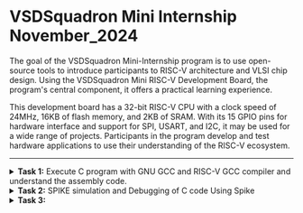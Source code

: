 # VSDSquadron Mini Internship November_2024
 The goal of the VSDSquadron Mini-Internship program is to use open-source tools to introduce participants to RISC-V architecture and VLSI chip design. Using the VSDSquadron Mini RISC-V Development Board, the program's central component, it offers a practical learning experience.

This development board has a 32-bit RISC-V CPU with a clock speed of 24MHz, 16KB of flash memory, and 2KB of SRAM. With its 15 GPIO pins for hardware interface and support for SPI, USART, and I2C, it may be used for a wide range of projects. Participants in the program develop and test hardware applications to use their understanding of the RISC-V ecosystem.<br />



***

<details>
<summary><b>Task 1:</b> Execute C program with GNU GCC and RISC-V GCC compiler and understand the assembly code. </summary><br />
  

  **1.Command for Installing Leafpad**<br />
  ```
  $ sudo apt install leafpad
  ```
  
  **2.Command for Opening Leafpad**<br />
  ```
  $ cd
  $ leafpad filename.c &
  ```
  Enter the C Code in the leafpad.
  
  ![git-1](https://github.com/user-attachments/assets/882a740c-66b9-4aa8-9a4b-b54c03f15fb2)

  
  **3.Commands to Compile and View the Output**<br />
  ```
  $ gcc filename.c
  $ cat filename.c
  $ ./a.out
  ```
  ![git-2](https://github.com/user-attachments/assets/8fc91ce4-b25e-411c-bc89-cb6063bc6f75)

  
  **4.Command for Compiling the Code using RISC-V Compiler**<br />
  ```
  $ riscv64-unknown-elf-gcc -O1 -mabi=lp64 -march=rv64i -o filename.o filename.c
  $ ls -ltr filename.o
  ```
  ![install risc-compiler](https://github.com/user-attachments/assets/51ba5cb7-bf72-4d54-a8a4-c232be45d780)
  

  **5.Command to View the Assembly Code**<br />
  ```
  $ riscv64-unknown-elf-objdump -d filename.o //Gives bunch of Code
  $ riscv64-unknown-elf-objdump -d filename.o | less // Gives Reduced Code
  /main //to view the main function of the code
  ```
  ![git-3](https://github.com/user-attachments/assets/98404d4b-6282-405d-9760-b2b09ec97016)

  ```
  To calculate the number of instructions:-
  101b0 - 10184 = 2c     //Hex format
  2c/4 = b = 11          //address are incremented by 4
  ```


  **6. Command to View the Assembly Code**<br />
  Same command as step-4 but replacing O1 with Ofast.
  ```
  $ riscv64-unknown-elf-gcc -Ofast -mabi=lp64 -march=rv64i -o filename.o filename.c
  $ riscv64-unknown-elf-objdump -d filename.o | less 
  /main 
  ```
  ![git-4](https://github.com/user-attachments/assets/d2b861aa-956a-46c4-a0c9-11246659428e)

  ```
  Calculating number of instructions:-
  100dc - 100b0 = 2c      // Hex format
  2c/4 = b = 11           // address are incremented by 4
  ```
  Same number of instructions as the command in step-4 (with O1).
  
</details>


<details>
<summary><b>Task 2:</b> SPIKE simulation and Debugging of C code Using Spike</summary>   
<br>

SPIKE SIMULATION
--------

SPIKE is a RISC-V simulator. In this task, we will check the output of the previous program (from task1 - ```sum1ton.o```) using the RISC-V Compiler with the spike command.

1. Debugging using the command:
    ```bash
    $ spike -d pk sum1ton.o
    ```
    ![Task-2-1](https://github.com/user-attachments/assets/9fa16c2f-6699-4426-bc1a-f68c3153afd5)

2. Assembly Language Program:
   
   ![Task-2-2](https://github.com/user-attachments/assets/cdf273bd-d94d-4b1f-92af-af6bbfb16c7d)

3. Debugger:

   ![Task-2-3](https://github.com/user-attachments/assets/663ef5cf-651f-44a8-b6e5-33ecd90bb569)

   ![Task-2-4](https://github.com/user-attachments/assets/e864276a-1242-49ab-bfc0-9db3db0755ce)

At address `100b4` the value of stack point before and after completion of the instruction is:
   - `sp` = `0x0000003ffffffb50`
   - `sp, sp, -16` = `0x0000003ffffffb40`

![Task-2-4(calc)](https://github.com/user-attachments/assets/2056bdb2-7875-4978-aeb6-441cf3594ab9)

Difference between stack point values = `10 (Hexadecimal)`, `16 (Decimal)`.

---

At address `100d8`, the program returns the sum = `55`.

<hr>

## About Instructions Used:

LUI (LOAD UPPER IMMEDIATE):
-
* This instruction is a key feature in RISC-V architecture. It is used to load a 20-bit immediate value into the upper 20 bits of a register, while setting the lower 12 bits to zero.
* Format - LUI rd, immediate [ rd- destination register, immediate- 20-bit immediate value to be loaded]
* The 20- bit immediate value is shifted left by 12 bits(appended with 12 zeros). The lower 12 bits of the destination register are set to zero. 

ADDI (ADD IMMEDIATE)
-
* This instruction is a common operation in RISC-V architecture.
* It performs an addition between a register and a sign-extended immediate value, storing the result in a destination register.
* Format- ADDI rd, rs1, immediate (rd- destination register, rs- source register, immediate- the immediate value to be added).


Application CODE:
--
Arithmetic Logic Unit (ALU):
--
An Arithmetic Logic Unit (ALU) is a fundamental building block of any processor, responsible for performing arithmetic and logic operations. This code simulates a simple ALU in C, which can execute basic operations like addition, subtraction, multiplication, and division. The operations are selected programmatically, and the results are displayed to demonstrate the functionality of the ALU. This program is designed to work across various compilers, including GCC and RISC-V GCC, ensuring platform compatibility and enabling easy testing on different hardware architectures.

The generated assembly code showcases how instructions are executed at a low level, highlighting the efficiency and simplicity of the RISC-V instruction set.

1.C-program :
-
```
Open leafpad in the terminal and write the C code.
Compile with C gcc compiler and check the output.
```
![Task-2-1(new code)](https://github.com/user-attachments/assets/dcf15d52-d269-49af-8876-ef47ed2b168b)

Now, compile with RISC-V GCC command. (Both -O1 and -Ofast).

![Task-2-2(new code)](https://github.com/user-attachments/assets/85246589-1255-4958-b7a3-17524b18d32e)

2.Assembly Program for the C code:
-
![Task-2-3(new code- assembly)](https://github.com/user-attachments/assets/2a1d928f-f2b2-45e8-a325-b4772ad98eba)

# Assembly Instruction Breakdown:

### **1. `lui a0,0x21`**
- Load the upper immediate value `0x21` into the `a0` register.  
- This sets up the upper 20 bits of a memory address.

### **2. `addi sp,sp,-16`**
- Adjust the stack pointer (`sp`) by decreasing it by 16 bytes.  
- This reserves space on the stack for local variables or saved registers.

### **3. `li a1,15`**
- Load the immediate value `15` into register `a1`.  
- This prepares one of the operands for the ALU operation.

### **4. `addi a0,a0,560 # 21230 <__clzdi2+0x40>`**
- Add `560` to `a0`.  
- This completes the calculation of a memory address (`21230`) where data or a function resides.

### **5. `sd ra,8(sp)`**
- Store the return address (`ra`) at the memory location `sp + 8`.  
- This ensures the return address is preserved before a function call.

### **6. `jal ra,105e4 <printf>`**
- Jump to the `printf` function and save the next instruction's address into `ra`.  
- This outputs the ALU operation result.

### **7. `lui a0,0x21`**
- Reload the upper part of a new memory address into `a0`.

### **8. `li a1,5`**
- Load the immediate value `5` into register `a1`.  
- This is another operand for the ALU.

### **9. `addi a0,a0,576 # 21240 <__clzdi2+0x50>`**
- Add an offset of `576` to `a0`.  
- This calculates the next memory address.

### **10. `jal ra,105e4 <printf>`**
- Call `printf` to display the result of another ALU operation.

### **11. `lui a0,0x21`**
- Load the upper immediate value for another address.

### **12. `li a1,50`**
- Load the immediate value `50` into register `a1`.  
- This is used for the next ALU operation.

### **13. `addi a0,a0,600 # 21258 <__clzdi2+0x68>`**
- Add an offset of `600` to `a0`.  
- This prepares the memory address for another operation.

### **14. `jal ra,105e4 <printf>`**
- Call `printf` again to print the result.

### **15. `lui a0,0x21`**
- Reload the upper immediate value into `a0`.

### **16. `li a1,2`**
- Load the value `2` into `a1`.  
- This is another operand.

### **17. `addi a0,a0,624 # 21270 <__clzdi2+0x80>`**
- Add an offset of `624` to `a0`.  
- This sets up the memory address for the final operation.

### **18. `jal ra,105e4 <printf>`**
- Call `printf` to display the result of the final ALU operation.

### **19. `ld ra,8(sp)`**
- Load the return address (`ra`) from the stack.  
- This restores the return address for proper function exit.

### **20. `li a0,0`**
- Set the value in `a0` to `0`.  
- This is the return value of the `main` function (success).

### **21. `addi sp,sp,16`**
- Adjust the stack pointer back up by 16 bytes to deallocate local memory.

### **22. `ret`**
- Return from the function using the address in `ra`.
---

3.Debugging the Code
-
Command:
```
$ spike -d pk alu.o
```
![Task-2-4(new code-debugging)](https://github.com/user-attachments/assets/1fa5192b-f23e-4e4f-b535-7482199ed3ba)

Finally, the address ```10104``` returns the final output.

</details>


<details>
<summary><b>Task 3:</b>  </summary><br />
  

  **1.Various RISC-V instruction type are as follows:**<br />

  ## RISC-V Instruction Formats
  ```
   The RISC-V ISA defines the following instruction types:
   
   R-Type: Register-register operations
   I-Type: Immediate operations
   S-Type: Store instructions
   B-Type: Branch instructions
   U-Type: Upper immediate instructions
   J-Type: Jump instructions

  ```
### R-Type Instructions
<details>
<summary>R-Type Format</summary>
<ul>
  <li><strong>Bit Range:</strong></li>
  <ul>
    <li><strong>opcode:</strong> [0:6] - Specifies the operation type (e.g., arithmetic, logical).</li>
    <li><strong>rd:</strong> [7:11] - Destination register.</li>
    <li><strong>funct3:</strong> [12:14] - Specifies the operation (e.g., ADD, SUB).</li>
    <li><strong>rs1:</strong> [15:19] - First source register.</li>
    <li><strong>rs2:</strong> [20:24] - Second source register.</li>
    <li><strong>funct7:</strong> [25:31] - Additional operation specifier (e.g., ADD vs. SUB).</li>
  </ul>
  <br>
  <strong>Example:</strong> ADD rd, rs1, rs2 <br>
  <strong>Operation:</strong> Adds the values in rs1 and rs2 and stores the result in rd. <br>
  <strong>Opcode:</strong> 0110011
</ul>
</details>

---

### I-Type Instructions
<details>
<summary>I-Type Format</summary>
<ul>
  <li><strong>Bit Range:</strong></li>
  <ul>
    <li><strong>opcode:</strong> [0:6] - Specifies the operation type.</li>
    <li><strong>rd:</strong> [7:11] - Destination register.</li>
    <li><strong>funct3:</strong> [12:14] - Specifies the operation.</li>
    <li><strong>rs1:</strong> [15:19] - Source register.</li>
    <li><strong>imm[11:0]:</strong> [20:31] - 12-bit signed immediate value.</li>
  </ul>
  <br>
  <strong>Example:</strong> ADDI rd, rs1, imm <br>
  <strong>Operation:</strong> Adds an immediate value (imm) to rs1 and stores the result in rd. <br>
  <strong>Opcode:</strong> 0010011
</ul>
</details>

---

### S-Type Instructions
<details>
<summary>S-Type Format</summary>
<ul>
  <li><strong>Bit Range:</strong></li>
  <ul>
    <li><strong>opcode:</strong> [0:6] - Specifies the store operation.</li>
    <li><strong>imm[4:0]:</strong> [7:11] - Lower 5 bits of the immediate value.</li>
    <li><strong>funct3:</strong> [12:14] - Specifies the store operation (e.g., SW, SH).</li>
    <li><strong>rs1:</strong> [15:19] - Base address register.</li>
    <li><strong>rs2:</strong> [20:24] - Register whose value will be stored.</li>
    <li><strong>imm[11:5]:</strong> [25:31] - Upper 7 bits of the immediate value.</li>
  </ul>
  <br>
  <strong>Example:</strong> SW rs2, imm(rs1) <br>
  <strong>Operation:</strong> Stores the value in rs2 at the memory address calculated as rs1 + imm. <br>
  <strong>Opcode:</strong> 0100011
</ul>
</details>

---

### U-Type Instructions
<details>
<summary>U-Type Format</summary>
<ul>
  <li><strong>Bit Range:</strong></li>
  <ul>
    <li><strong>opcode:</strong> [0:6] - Specifies the type of instruction.</li>
    <li><strong>rd:</strong> [7:11] - Destination register.</li>
    <li><strong>imm[31:12]:</strong> [12:31] - 20-bit immediate value.</li>
  </ul>
  <br>
  <strong>Example:</strong> LUI rd, imm <br>
  <strong>Operation:</strong> Loads the upper 20 bits of imm into rd. <br>
  <strong>Opcode:</strong> 0110111
</ul>
</details>

---

### B-Type Instructions
<details>
<summary>B-Type Format</summary>
<ul>
  <li><strong>Bit Range:</strong></li>
  <ul>
    <li><strong>opcode:</strong> [0:6] - Specifies the branch operation.</li>
    <li><strong>imm[11]:</strong> [7] - Bit 11 of the branch offset.</li>
    <li><strong>imm[4:1]:</strong> [8:11] - Lower 4 bits of the branch offset.</li>
    <li><strong>funct3:</strong> [12:14] - Specifies the branch condition (e.g., BEQ, BNE).</li>
    <li><strong>rs1:</strong> [15:19] - First source register.</li>
    <li><strong>rs2:</strong> [20:24] - Second source register.</li>
    <li><strong>imm[10:5]:</strong> [25:30] - Bits 5–10 of the branch offset.</li>
    <li><strong>imm[12]:</strong> [31] - Bit 12 of the branch offset.</li>
  </ul>
  <br>
  <strong>Example:</strong> BEQ rs1, rs2, imm <br>
  <strong>Operation:</strong> Branches to PC + imm if rs1 == rs2. <br>
  <strong>Opcode:</strong> 1100011
</ul>
</details>

---

### J-Type Instructions
<details>
<summary>J-Type Format</summary>
<ul>
  <li><strong>Bit Range:</strong></li>
  <ul>
    <li><strong>opcode:</strong> [0:6] - Specifies the jump operation.</li>
    <li><strong>rd:</strong> [7:11] - Destination register to store the return address.</li>
    <li><strong>imm[19:12]:</strong> [12:19] - Bits 12–19 of the jump offset.</li>
    <li><strong>imm[11]:</strong> [20] - Bit 11 of the jump offset.</li>
    <li><strong>imm[10:1]:</strong> [21:30] - Bits 1–10 of the jump offset.</li>
    <li><strong>imm[20]:</strong> [31] - Bit 20 of the jump offset.</li>
  </ul>
  <br>
  <strong>Example:</strong> JAL rd, imm <br>
  <strong>Operation:</strong> Jumps to PC + imm and stores the return address in rd. <br>
  <strong>Opcode:</strong> 1101111
</ul>
</details>

---
  
  **2.15 unique RISC-V instrictions from the application code**<br />
      * To view the instructions , we should use the following commands to compile and view the assembly code.
  ```
  $ $ riscv64-unknown-elf-gcc -Ofast -mabi=lp64 -march=rv64i -o alu.o alu.c
  $ riscv64-unknown-elf-objdump -d alu.o | less 
  ```
  Following are the 15 instructions used in the application code: <br />
  ```
  
   |**Instruction**             |**Purpose**                                                                   |
   |----------------------------|------------------------------------------------------------------------------|
   | `lui a0,0x21`              | Load the upper immediate value `0x21` into the `a0` register.                |
   | `addi sp,sp,-16`           | Reserve 16 bytes on the stack by decrementing the stack pointer.             |
   | `li a1,15`                 | Load the immediate value `15` into the `a1` register (operand setup).        |
   | `sd ra,8(sp)`              | Store the return address (`ra`) to the stack for preserving state.           |
   | `jal ra,105e4 <printf>`    | Jump to the `printf` function to print the result and save the return addr.  |
   | `ld ra,8(sp)`              | Load the return address (`ra`) from the stack to restore state.              |
   | `addi a0,a0,560`           | Add an offset (`560`) to the address in `a0` for address calculation.        |
   | `li a1,5`                  | Load the immediate value `5` into the `a1` register.                         | 
   | `addi a0,a0,576`           | Add an offset (`576`) to the address in `a0`.                                |
   | `li a1,50`                 | Load the immediate value `50` into the `a1` register.                        |
   | `addi a0,a0,600`           | Add an offset (`600`) to the address in `a0`.                                |
   | `li a1,2`                  | Load the immediate value `2` into the `a1` register.                         |
   | `addi a0,a0,624`           | Add an offset (`624`) to the address in `a0`.                                |
   | `addi sp,sp,16`            | Deallocate 16 bytes from the stack by incrementing the stack pointer.        |
   | `ret`                      | Return from the function using the address in the `ra` register.             |

  ```

**3. The following table shows the 32-bit instructions code for the above 15 instructions**<br />

### Detailed RISC-V Instruction Table

<details>
<strong>Instruction Table with 32-bit Breakdown</strong><br>

| **Instruction**       | **Type** | **32-bit Binary Representation** | **Breakdown**                                                                                                         |
|------------------------|----------|-----------------------------------|-----------------------------------------------------------------------------------------------------------------------|
| `lui a0,0x21`         | U        | `00000000000100001010000010110111` | <br>opcode: `0110111` <br>rd: `01010` (a0) <br>imm[31:12]: `000000000001`                                             |
| `addi sp,sp,-16`      | I        | `11111111111100010100000010010011` | <br>imm[11:0]: `111111111111` (-16) <br>rs1: `01000` (sp) <br>rd: `01000` (sp) <br>funct3: `000` <br>opcode: `0010011` |
| `li a1,15`            | I        | `00000000011100010101000110010011` | <br>imm[11:0]: `000000000111` (15) <br>rs1: `01000` (sp) <br>rd: `01001` (a1) <br>funct3: `000` <br>opcode: `0010011` |
| `sd ra,8(sp)`         | S        | `00000000100000010101001110000011` | <br>imm[4:0]: `01000` (8) <br>rs1: `01000` (sp) <br>rs2: `00001` (ra) <br>funct3: `011` <br>imm[11:5]: `0000000` <br>opcode: `0100011` |
| `jal ra,105e4 <printf>` | J       | `00000000101000001011101011101111` | <br>imm[20]: `0` <br>imm[10:1]: `0000101011` <br>imm[11]: `1` <br>imm[19:12]: `01000000` <br>rd: `00001` (ra) <br>opcode: `1101111` |
| `ld ra,8(sp)`         | I        | `00000000100000010110001110000011` | <br>imm[11:0]: `000000001000` (8) <br>rs1: `01000` (sp) <br>rd: `00001` (ra) <br>funct3: `011` <br>opcode: `0000011` |
| `addi a0,a0,560`      | I        | `00000001000101001000000010010011` | <br>imm[11:0]: `000000010001` (560) <br>rs1: `01010` (a0) <br>rd: `01010` (a0) <br>funct3: `000` <br>opcode: `0010011` |
| `li a1,5`             | I        | `00000000010100010101000110010011` | <br>imm[11:0]: `000000000101` (5) <br>rs1: `01000` (sp) <br>rd: `01001` (a1) <br>funct3: `000` <br>opcode: `0010011` |
| `addi a0,a0,576`      | I        | `00000001001001001000000010010011` | <br>imm[11:0]: `000000010010` (576) <br>rs1: `01010` (a0) <br>rd: `01010` (a0) <br>funct3: `000` <br>opcode: `0010011` |
| `li a1,50`            | I        | `00000011001000010101000110010011` | <br>imm[11:0]: `000000110010` (50) <br>rs1: `01000` (sp) <br>rd: `01001` (a1) <br>funct3: `000` <br>opcode: `0010011` |
| `addi a0,a0,600`      | I        | `00000010000001001000000010010011` | <br>imm[11:0]: `000000100000` (600) <br>rs1: `01010` (a0) <br>rd: `01010` (a0) <br>funct3: `000` <br>opcode: `0010011` |
| `li a1,2`             | I        | `00000000001000010101000110010011` | <br>imm[11:0]: `000000000010` (2) <br>rs1: `01000` (sp) <br>rd: `01001` (a1) <br>funct3: `000` <br>opcode: `0010011` |
| `addi a0,a0,624`      | I        | `00000010000101001000000010010011` | <br>imm[11:0]: `000000100001` (624) <br>rs1: `01010` (a0) <br>rd: `01010` (a0) <br>funct3: `000` <br>opcode: `0010011` |
| `addi sp,sp,16`       | I        | `00000000100000010100000010010011` | <br>imm[11:0]: `000000001000` (16) <br>rs1: `01000` (sp) <br>rd: `01000` (sp) <br>funct3: `000` <br>opcode: `0010011` |
| `ret`                 | I        | `00000000000000000000000001100011` | <br>imm[11:0]: `000000000000` <br>rs1: `00000` <br>rd: `00000` <br>funct3: `000` <br>opcode: `1100011`               |


</details>








 
